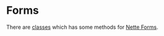 # Forms
There are [classes](https://github.com/hermajan/fazette/tree/master/src/Forms) which has some methods for [Nette Forms](https://doc.nette.org/en/2.4/forms).
